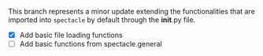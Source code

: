 This branch represents a minor update extending the functionalities that are imported into `spectacle` by default through the __init__.py file.

- [x] Add basic file loading functions
- [ ] Add basic functions from spectacle.general
